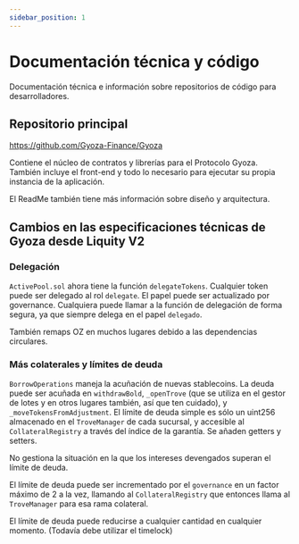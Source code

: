 ```yaml
---
sidebar_position: 1
---
```


# Documentación técnica y código

Documentación técnica e información sobre repositorios de código para desarrolladores.

## Repositorio principal

https://github.com/Gyoza-Finance/Gyoza

Contiene el núcleo de contratos y librerías para el Protocolo Gyoza. También incluye el front-end y todo lo necesario para ejecutar su propia instancia de la aplicación.

El ReadMe también tiene más información sobre diseño y arquitectura.

## Cambios en las especificaciones técnicas de Gyoza desde Liquity V2

### Delegación
`ActivePool.sol` ahora tiene la función `delegateTokens`. Cualquier token puede ser delegado al rol `delegate`. El papel puede ser actualizado por governance. Cualquiera puede llamar a la función de delegación de forma segura, ya que siempre delega en el papel `delegado`.

También remaps OZ en muchos lugares debido a las dependencias circulares. 

### Más colaterales y límites de deuda
`BorrowOperations` maneja la acuñación de nuevas stablecoins. La deuda puede ser acuñada en `withdrawBold`, `_openTrove` (que se utiliza en el gestor de lotes y en otros lugares también, así que ten cuidado), y `_moveTokensFromAdjustment`. El límite de deuda simple es sólo un uint256 almacenado en el `TroveManager` de cada sucursal, y accesible al `CollateralRegistry` a través del índice de la garantía. Se añaden getters y setters.

No gestiona la situación en la que los intereses devengados superan el límite de deuda. 

El límite de deuda puede ser incrementado por el `governance` en un factor máximo de 2 a la vez, llamando al `CollateralRegistry` que entonces llama al `TroveManager` para esa rama colateral.

El límite de deuda puede reducirse a cualquier cantidad en cualquier momento. (Todavía debe utilizar el timelock)